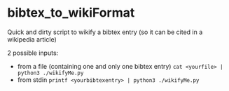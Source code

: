 # bibtex_to_wikiFormat
Quick and dirty script to wikify a bibtex entry (so it can be cited in a wikipedia article)

2 possible inputs:
  - from a file (containing one and only one bibtex entry)
    ```cat <yourfile> | python3 ./wikifyMe.py```
  - from stdin
    ```printf <yourbibtexentry> | python3 ./wikifyMe.py```

